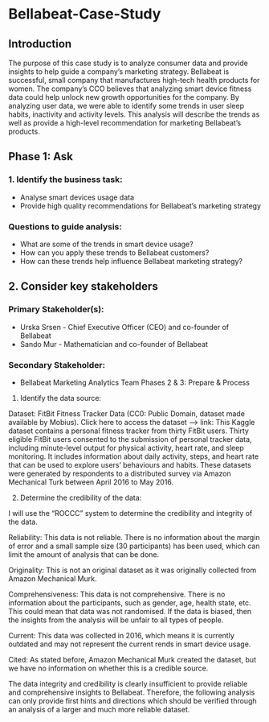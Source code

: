 # Bellabeat-Case-Study
## Introduction
The purpose of this case study is to analyze consumer data and provide insights to help guide a company’s marketing strategy.
Bellabeat is successful, small company that manufactures high-tech health products for women. 
The company’s CCO believes that analyzing smart device fitness data could help unlock new growth opportunities for the company. 
By analyzing user data, we were able to identify some trends in user sleep habits, inactivity and activity levels. 
This analysis will describe the trends as well as provide a high-level recommendation for marketing Bellabeat’s products.
## Phase 1: Ask
### 1. Identify the business task:

* Analyse smart devices usage data
* Provide high quality recommendations for Bellabeat’s marketing strategy
### Questions to guide analysis:

* What are some of the trends in smart device usage?
* How can you apply these trends to Bellabeat customers?
* How can these trends help influence Bellabeat marketing strategy?
## 2. Consider key stakeholders

### Primary Stakeholder(s):
* Urska Srsen - Chief Executive Officer (CEO) and co-founder of Bellabeat
* Sando Mur - Mathematician and co-founder of Bellabeat
### Secondary Stakeholder:
* Bellabeat Marketing Analytics Team
Phases 2 & 3: Prepare & Process
1. Identify the data source:

Dataset: FitBit Fitness Tracker Data (CC0: Public Domain, dataset made available by Mobius). Click here to access the dataset –> link: This Kaggle dataset contains a personal fitness tracker from thirty FitBit users. Thirty eligible FitBit users consented to the submission of personal tracker data, including minute-level output for physical activity, heart rate, and sleep monitoring. It includes information about daily activity, steps, and heart rate that can be used to explore users’ behaviours and habits. These datasets were generated by respondents to a distributed survey via Amazon Mechanical Turk between April 2016 to May 2016.

2. Determine the credibility of the data:

I will use the “ROCCC” system to determine the credibility and integrity of the data.

Reliability: This data is not reliable. There is no information about the margin of error and a small sample size (30 participants) has been used, which can limit the amount of analysis that can be done.

Originality: This is not an original dataset as it was originally collected from Amazon Mechanical Murk.

Comprehensiveness: This data is not comprehensive. There is no information about the participants, such as gender, age, health state, etc. This could mean that data was not randomised. If the data is biased, then the insights from the analysis will be unfair to all types of people.

Current: This data was collected in 2016, which means it is currently outdated and may not represent the current rends in smart device usage.

Cited: As stated before, Amazon Mechanical Murk created the dataset, but we have no information on whether this is a credible source.

The data integrity and credibility is clearly insufficient to provide reliable and comprehensive insights to Bellabeat. Therefore, the following analysis can only provide first hints and directions which should be verified through an analysis of a larger and much more reliable dataset.
